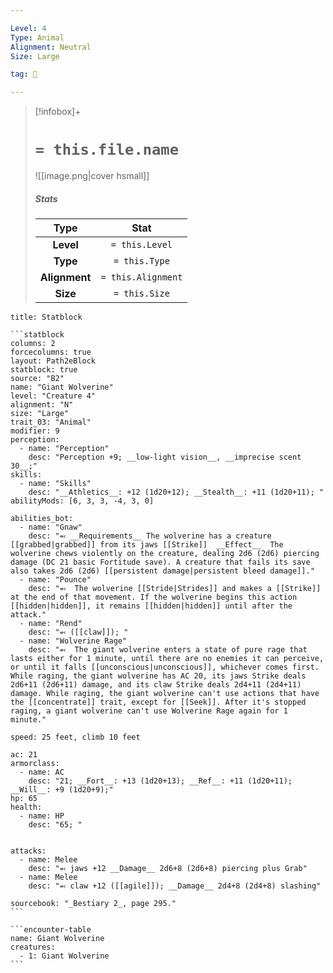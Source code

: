 ```yaml
---

Level: 4
Type: Animal
Alignment: Neutral
Size: Large

tag: 👹

---
```


> [!infobox]+
> #  `= this.file.name`
> ![[image.png|cover hsmall]]
> ##### Stats
> Type | Stat |
> :---:|:---:|
> **Level** | `= this.Level` |
> **Type** | `= this.Type` |
> **Alignment** | `= this.Alignment` |
> **Size** | `= this.Size` |



````ad-info
title: Statblock

```statblock
columns: 2
forcecolumns: true
layout: Path2eBlock
statblock: true
source: "B2"
name: "Giant Wolverine"
level: "Creature 4"
alignment: "N"
size: "Large"
trait_03: "Animal"
modifier: 9
perception:
  - name: "Perception"
    desc: "Perception +9; __low-light vision__, __imprecise scent 30__;"
skills:
  - name: "Skills"
    desc: "__Athletics__: +12 (1d20+12); __Stealth__: +11 (1d20+11); "
abilityMods: [6, 3, 3, -4, 3, 0]

abilities_bot:
  - name: "Gnaw"
    desc: "⬻ __Requirements__ The wolverine has a creature [[grabbed|grabbed]] from its jaws [[Strike]]  __Effect__  The wolverine chews violently on the creature, dealing 2d6 (2d6) piercing damage (DC 21 basic Fortitude save). A creature that fails its save also takes 2d6 (2d6) [[persistent damage|persistent bleed damage]]."
  - name: "Pounce"
    desc: "⬻  The wolverine [[Stride|Strides]] and makes a [[Strike]] at the end of that movement. If the wolverine begins this action [[hidden|hidden]], it remains [[hidden|hidden]] until after the attack."
  - name: "Rend"
    desc: "⬻ ([[claw]]); "
  - name: "Wolverine Rage"
    desc: "⬻  The giant wolverine enters a state of pure rage that lasts either for 1 minute, until there are no enemies it can perceive, or until it falls [[unconscious|unconscious]], whichever comes first. While raging, the giant wolverine has AC 20, its jaws Strike deals 2d6+11 (2d6+11) damage, and its claw Strike deals 2d4+11 (2d4+11) damage. While raging, the giant wolverine can't use actions that have the [[concentrate]] trait, except for [[Seek]]. After it's stopped raging, a giant wolverine can't use Wolverine Rage again for 1 minute."

speed: 25 feet, climb 10 feet

ac: 21
armorclass:
  - name: AC
    desc: "21; __Fort__: +13 (1d20+13); __Ref__: +11 (1d20+11); __Will__: +9 (1d20+9);"
hp: 65
health:
  - name: HP
    desc: "65; "


attacks:
  - name: Melee
    desc: "⬻ jaws +12 __Damage__ 2d6+8 (2d6+8) piercing plus Grab"
  - name: Melee
    desc: "⬻ claw +12 ([[agile]]); __Damage__ 2d4+8 (2d4+8) slashing"

sourcebook: "_Bestiary 2_, page 295."
```

```encounter-table
name: Giant Wolverine
creatures:
  - 1: Giant Wolverine
```

````


